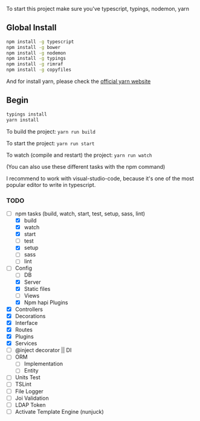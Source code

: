 To start this project make sure you've typescript, typings, nodemon, yarn

## Global Install

```bash
npm install -g typescript
npm install -g bower
npm install -g nodemon
npm install -g typings
npm install -g rimraf
npm install -g copyfiles
```

And for install yarn, please check the [official yarn website]

## Begin

```bash
typings install
yarn install
```

To build the project: ```yarn run build```

To start the project: ``` yarn run start ```

To watch (compile and restart) the project: ``` yarn run watch ```

(You can also use these different tasks with the npm command)

I recommend to work with visual-studio-code, because it's one of the most popular editor to write in typescript.

### TODO
- [ ] npm tasks (build, watch, start, test, setup, sass, lint)
    - [x] build
    - [x] watch
    - [x] start
    - [ ] test
    - [x] setup
    - [ ] sass
    - [ ] lint
- [ ] Config
    - [ ] DB
    - [x] Server
    - [x] Static files
    - [ ] Views
    - [x] Npm hapi Plugins
- [x] Controllers
- [x] Decorations
- [x] Interface
- [x] Routes
- [x] Plugins
- [x] Services
- [ ] @inject decorator || DI
- [ ] ORM
    - [ ] Implementation
    - [ ] Entity
- [ ] Units Test
- [ ] TSLint
- [ ] File Logger
- [ ] Joi Validation
- [ ] LDAP Token
- [ ] Activate Template Engine (nunjuck)

[official yarn website]: https://yarnpkg.com/fr/docs/install#linux-tab